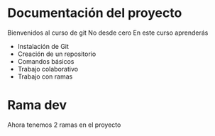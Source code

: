 # Documentación del proyecto
Bienvenidos al curso de git No desde cero
En este curso aprenderás 
- Instalación de Git
- Creación de un repositorio
- Comandos básicos
- Trabajo colaborativo
- Trabajo con ramas

# Rama dev
Ahora tenemos 2 ramas en el proyecto




